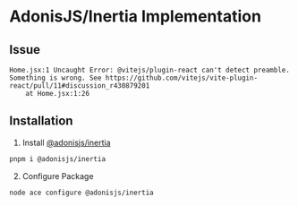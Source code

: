 # AdonisJS/Inertia Implementation

## Issue

```
Home.jsx:1 Uncaught Error: @vitejs/plugin-react can't detect preamble. Something is wrong. See https://github.com/vitejs/vite-plugin-react/pull/11#discussion_r430879201
    at Home.jsx:1:26
```

## Installation

1. Install  [@adonisjs/inertia](https://www.npmjs.com/package/@adonisjs/inertia)

```bash
pnpm i @adonisjs/inertia
```

2. Configure Package

```bash
node ace configure @adonisjs/inertia
```
